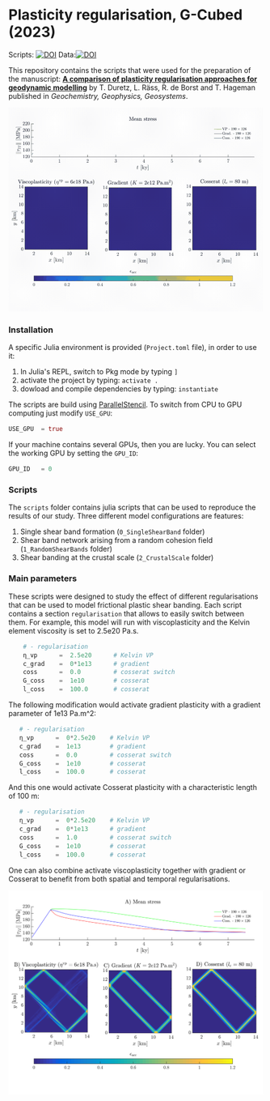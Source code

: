 # Plasticity regularisation, G-Cubed (2023)

Scripts: [![DOI](https://zenodo.org/badge/630468209.svg)](https://zenodo.org/badge/latestdoi/630468209)       Data:[![DOI](https://zenodo.org/badge/DOI/10.5281/zenodo.7692569.svg)](https://doi.org/10.5281/zenodo.7692569)

This repository contains the scripts that were used for the preparation of the manuscript: [**A comparison of plasticity regularisation approaches for geodynamic modelling**](https://agupubs.onlinelibrary.wiley.com/doi/10.1029/2022GC010675) by T. Duretz, L. Räss, R. de Borst and T. Hageman published in *Geochemistry, Geophysics, Geosystems*.


![](/docs/RegularisationRandom-desktop.m4v.gif)

### Installation

A specific Julia environment is provided (`Project.toml` file), in order to use it:
1. In Julia's REPL, switch to Pkg mode by typing `]`
2. activate the project by typing: `activate .`
3. dowload and compile dependencies by typing: `instantiate`

The scripts are build using [ParallelStencil](https://github.com/omlins/ParallelStencil.jl). To switch from CPU to GPU computing just modify `USE_GPU`:
```julia
USE_GPU  = true
```
If your machine contains several GPUs, then you are lucky. You can select the working GPU by setting the `GPU_ID`:
```julia
GPU_ID   = 0
```

### Scripts

The `scripts` folder contains julia scripts that can be used to reproduce the results of our study.
Three different model configurations are features:
1. Single shear band formation (`0_SingleShearBand` folder)
2. Shear band network arising from a random cohesion field (`1_RandomShearBands` folder)
3. Shear banding at the crustal scale (`2_CrustalScale` folder)

### Main parameters
These scripts were designed to study the effect of different regularisations that can be used to model frictional plastic shear banding. Each script contains a section `regularisation` that allows to easily switch between them. For example, this model will run with viscoplasticity and the Kelvin element viscosity is set to 2.5e20 Pa.s.
```julia
    # - regularisation
    η_vp      =  2.5e20      # Kelvin VP
    c_grad    =  0*1e13      # gradient
    coss      =  0.0         # cosserat switch
    G_coss    =  1e10        # cosserat
    l_coss    =  100.0       # cosserat
 ```
 The following modification would activate gradient plasticity with a gradient parameter of 1e13 Pa.m^2:
 ```julia
    # - regularisation
    η_vp      =  0*2.5e20    # Kelvin VP
    c_grad    =  1e13        # gradient
    coss      =  0.0         # cosserat switch
    G_coss    =  1e10        # cosserat
    l_coss    =  100.0       # cosserat
 ```
And this one would activate Cosserat plasticity with a characteristic length of 100 m:
 ```julia
    # - regularisation
    η_vp      =  0*2.5e20    # Kelvin VP
    c_grad    =  0*1e13      # gradient
    coss      =  1.0         # cosserat switch
    G_coss    =  1e10        # cosserat
    l_coss    =  100.0       # cosserat
 ```
One can also combine activate viscoplasticity together with gradient or Cosserat to benefit from both spatial and temporal regularisations.

<p align="center">
  <img src="docs/FigureLab0300.png" alt="shear-bands" width="700" />
</p>

